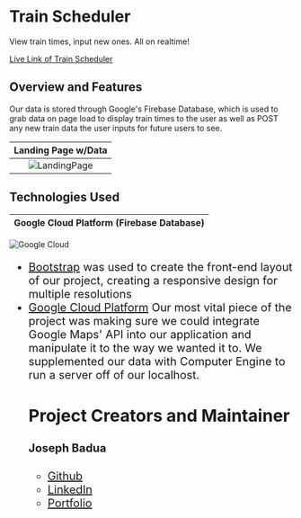 # Train Scheduler
View train times, input new ones. All on realtime!

[Live Link of Train Scheduler](https://josephbadua.github.io/ChooChoo/)

## Overview and Features
Our data is stored through Google's Firebase Database, which is used to grab data on page load to display train times to the user as well as POST any new train data the user inputs for future users to see. 


Landing Page w/Data        | 
:-------------------------:|
![LandingPage](https://i.imgur.com/sHuggwc.png)  |  

## Technologies Used 

Google Cloud Platform (Firebase Database)        | 
:-------------------------:|
![Google Cloud](https://cloud.google.com/images/social-icon-google-cloud-1200-630.png) 



<ul style="font-size: 20px;">
<li><a href="https://getbootstrap.com/">Bootstrap</a> was used to create the front-end layout of our project, creating a responsive design for multiple resolutions</li>
<li><a href="https://cloud.google.com/">Google Cloud Platform</a> Our most vital piece of the project was making sure we could integrate Google Maps' API into our application and manipulate it to the way we wanted it to. We supplemented our data with Computer Engine to run a server off of our localhost.</li>
  
## Project Creators and Maintainer

#### Joseph Badua
<ul style="font-size: 20px;">
  <li><a href="https://github.com/JosephBadua">Github</a></li>
  <li><a href="https://www.linkedin.com/in/joseph-badua-60aaa7188/">LinkedIn</a></li>
  <li><a href="http://www.josephbadua.com/">Portfolio</a></li>
</ul>
